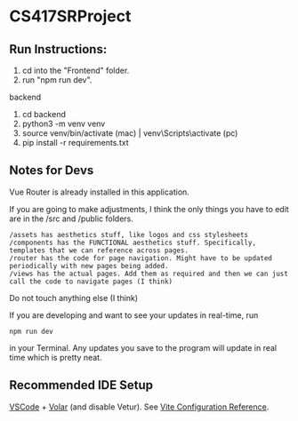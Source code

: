 # CS417SRProject

## Run Instructions:

1) cd into the "Frontend" folder.
2) run "npm run dev".

backend

1) cd backend
2) python3 -m venv venv
3) source venv/bin/activate (mac) | venv\Scripts\activate (pc)
5) pip install -r requirements.txt


## Notes for Devs

Vue Router is already installed in this application.

If you are going to make adjustments, I think the only things you have to edit are in the /src and /public folders.

    /assets has aesthetics stuff, like logos and css stylesheets
    /components has the FUNCTIONAL aesthetics stuff. Specifically, templates that we can reference across pages.
    /router has the code for page navigation. Might have to be updated periodically with new pages being added.
    /views has the actual pages. Add them as required and then we can just call the code to navigate pages (I think)

Do not touch anything else (I think)

If you are developing and want to see your updates in real-time, run
```
npm run dev 
```
in your Terminal. Any updates you save to the program will update in real time which is pretty neat.


## Recommended IDE Setup

[VSCode](https://code.visualstudio.com/) + [Volar](https://marketplace.visualstudio.com/items?itemName=Vue.volar) (and disable Vetur).
See [Vite Configuration Reference](https://vite.dev/config/).

